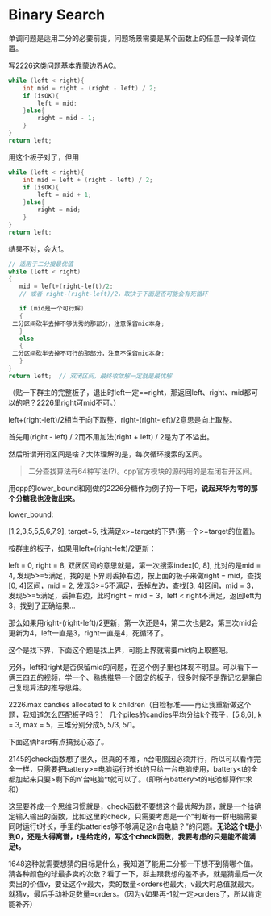 <!-- ex_nolevel -->
# Binary Search

单调问题是适用二分的必要前提，问题场景需要是某个函数上的任意一段单调位置。

写2226这类问题基本靠蒙边界AC。

```cpp
while (left < right){
    int mid = right - (right - left) / 2;
    if (isOK){
        left = mid;
    }else{
        right = mid - 1;
    }
}
return left;
```

用这个板子对了，但用

```cpp
while (left < right){
    int mid = left + (right - left) / 2;
    if (isOK){
        left = mid + 1;
    }else{
        right = mid;
    }
}
return left;
```

结果不对，会大1。

```cpp
// 适用于二分搜最优值
while (left < right)
{
   mid = left+(right-left)/2; 
   // 或者 right-(right-left)/2，取决于下面是否可能会有死循环

   if (mid是一个可行解) 
   {
 二分区间砍半去掉不够优秀的那部分，注意保留mid本身;
   }
   else
   {
 二分区间砍半去掉不可行的那部分，注意不保留mid本身;
   }
}
return left;  // 双闭区间，最终收敛解一定就是最优解
```

（贴一下群主的完整板子，退出时left一定==right，那返回left、right、mid都可以的吧？2226里right可mid不可。）

left+(right-left)/2相当于向下取整，right-(right-left)/2意思是向上取整。

首先用(right - left) / 2而不用加法(right + left) / 2是为了不溢出。

然后所谓开闭区间是啥？大体理解的是，每次循环搜索的区间。

> 二分查找算法有64种写法(?)。cpp官方模块的源码用的是左闭右开区间。

用cpp的lower_bound和刚做的2226分糖作为例子捋一下吧，**说起来华为考的那个分糖我也没做出来。**

lower_bound:

[1,2,3,5,5,5,6,7,9], target=5, 找满足x>=target的下界(第一个>=target的位置)。

按群主的板子，如果用left+(right-left)/2更新：

left = 0, right = 8, 双闭区间的意思就是，第一次搜索index[0, 8], 比对的是mid = 4, 发现5>=5满足，找的是下界则丢掉右边，按上面的板子来做right = mid，查找[0, 4]区间，mid = 2, 发现3>=5不满足，丢掉左边，查找[3, 4]区间，mid = 3，发现5>=5满足，丢掉右边，此时right = mid = 3，left < right不满足，返回left为3，找到了正确结果...

那么如果用right-(right-left)/2更新，第一次还是4，第二次也是2，第三次mid会更新为4，left一直是3，right一直是4，死循环了。

这个是找下界，下面这个题是找上界，可能上界就需要mid向上取整吧。

另外，left和right是否保留mid的问题，在这个例子里也体现不明显。可以看下一俩三四五的视频，学一个、熟练推导一个固定的板子，很多时候不是靠记忆是靠自己复现算法的推导思路。

2226.max candies allocated to k children（自检标准——再让我重新做这个题，我知道怎么匹配板子吗？）
几个piles的candies平均分给k个孩子，[5,8,6], k = 3, max = 5，三堆分别分成5, 5/3, 5/1。

下面这俩hard有点搞我心态了。

2145的check函数想了很久，但真的不难，n台电脑因必须并行，所以可以看作完全一样，只需要把battery>=电脑运行时长t的只给一台电脑使用，battery<t的全都加起来只要>剩下的n'台电脑*t就可以了。（即所有battery>t的电池都算作t求和）

这里要养成一个思维习惯就是，check函数不要想这个最优解为题，就是一个给确定输入输出的函数，比如这里的check，只需要考虑是一个“判断有一群电脑需要同时运行t时长，手里的batteries够不够满足这n台电脑？”的问题。**无论这个t是小到0，还是大得离谱，t是给定的，写这个check函数，我要考虑的只是能不能满足t。**

1648这种就需要想猜的目标是什么，我知道了能用二分都一下想不到猜哪个值。猜各种颜色的球最多卖的次数？看了一下，群主跟我想的差不多，就是猜最后一次卖出的价值v，要让这个v最大，卖的数量<orders也最大，v最大时总值就最大。就猜v，最后手动补足数量=orders。（因为v如果再-1就一定>orders了，所以肯定能补齐）